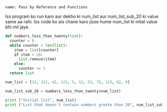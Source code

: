 ```ngMeta
name: Pass by Reference and Functions

```

Iss program ko run karo aur dekho ki num_list aur num_list_sub_20 ki value same aa rahi. Iss code ko ais chane karo jisse hume num_list ki intial value bhi mil jaye.

```python
def numbers_less_than_twenty(list):
  counter = 0
  while counter < len(list):
    item = list[counter]
    if item > 20:
      list.remove(item)
    else:
      counter += 1
  return list

num_list = [12, 312, 42, 123, 5, 12, 53, 75, 123, 62, 9]

num_list_sub_20 = numbers_less_than_twenty(num_list)

print ("Initial list", num_list)
print ("List that doesn't contain numbers greate than 20", num_list_sub_20)
```
